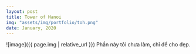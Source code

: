 ```yaml
---
layout: post
title: Tower of Hanoi
img: "assets/img/portfolio/toh.png"
date: January, 2020
---
```


![image]({{ page.img | relative_url }})
Phần này tôi chưa làm, chỉ để cho đẹp.



